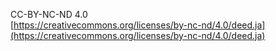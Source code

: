 CC-BY-NC-ND 4.0<br>
[https://creativecommons.org/licenses/by-nc-nd/4.0/deed.ja](https://creativecommons.org/licenses/by-nc-nd/4.0/deed.ja)